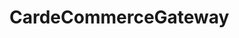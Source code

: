 # CardeCommerceGateway   

<script src="https://unpkg.com/@stoplight/elements/web-components.min.js"></script>
<link rel="stylesheet" href="https://unpkg.com/@stoplight/elements/styles.min.css">

<elements-api
  apiDescriptionUrl="CardeCommerceGateway.yaml"
  layout="sidebar"
  router="hash"
  hideTryIt="false"
  hideSchemas="false"
  hideInternal="false"
/>
